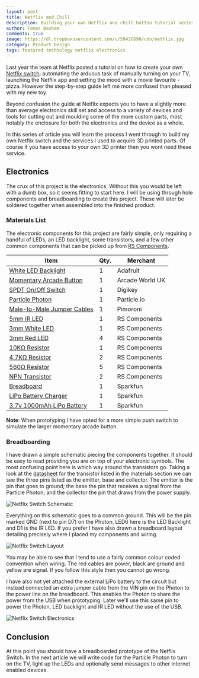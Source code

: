 ```yaml
---
layout: post
title: Netflix and Chill
description: Building your own Netflix and chill button tutorial series starting with the electronics.
author: Tomas Basham
comments: true
image: https://dl.dropboxusercontent.com/u/59426690/cdn/netflix.jpg
category: Product Design
tags: featured technology netflix electronics
---
```

Last year the team at Netflix posted a tutorial on how to create your own [Netflix switch](http://makeit.netflix.com/the-switch); automating the arduous task of manually turning on your TV, launching the Netflix app and setting the mood with a movie favourite - pizza. However the step-by-step guide left me more confused than pleased with my new toy.

Beyond confusion the guide at Netflix expects you to have a slightly more than average electronics skill set and access to a variety of devices and tools for cutting out and moulding some of the more custom parts, most notably the enclosure for both the electronics and the device as a whole.

In this series of article you will learn the process I went through to build my own Netflix switch and the services I used to acquire 3D printed parts. Of course if you have access to your own 3D printer then you wont need these service.

## Electronics

The crux of this project is the electronics. Without this you would be left with a dumb box, so it seems fitting to start here. I will be using through hole components and breadboarding to create this project. These will later be soldered together when assembled into the finished product.

### Materials List

The electronic components for this project are fairly simple, only requiring a handful of LEDs, an LED backlight, some transistors, and a few other common components that can be picked up from [RS Components](http://uk.rs-online.com/web/).

| Item                                                                                    | Qty. | Merchant        |
|-----------------------------------------------------------------------------------------|------|-----------------|
| [White LED Backlight](https://www.adafruit.com/products/1622)                           | 1    | Adafruit        |
| [Momentary Arcade Button](http://www.arcadeworlduk.com/products/Chrome-Ultralux-Illuminated-Arcade-Button.html) | 1    | Arcade World UK |
| [SPDT On/Off Switch](http://www.digikey.com/product-detail/en/EG1201A/EG1902-ND/101723) | 1    | Digikey         |
| [Particle Photon](https://store.particle.io/)                                           | 1    | Particle.io     |
| [Male-to-Male Jumper Cables](https://shop.pimoroni.com/products/jumper-jerky)           | 1    | Pimoroni        |
| [5mm IR LED](http://uk.rs-online.com/web/p/ir-leds/6997635/)                            | 1    | RS Components   |
| [3mm White LED](http://uk.rs-online.com/web/p/visible-leds/8184452/)                    | 1    | RS Components   |
| [3mm Red LED](http://uk.rs-online.com/web/p/visible-leds/7734053/)                      | 4    | RS Components   |
| [10KΩ Resistor](http://uk.rs-online.com/web/p/through-hole-fixed-resistors/0148736/)    | 1    | RS Components   |
| [4.7KΩ Resistor](http://uk.rs-online.com/web/p/through-hole-fixed-resistors/0148663/)   | 2    | RS Components   |
| [560Ω Resistor](http://uk.rs-online.com/web/p/through-hole-fixed-resistors/0148449/)    | 5    | RS Components   |
| [NPN Transistor](http://uk.rs-online.com/web/p/bipolar-transistors/7390385/)            | 2    | RS Components   |
| [Breadboard](https://www.sparkfun.com/products/12002)                                   | 1    | Sparkfun        |
| [LiPo Battery Charger](https://www.sparkfun.com/products/10217)                         | 1    | Sparkfun        |
| [3.7v 1000mAh LiPo Battery](https://www.sparkfun.com/products/339)                      | 1    | Sparkfun        |

**Note**: When prototyping I have opted for a more simple push switch to simulate the larger momentary arcade button.

### Breadboarding

I have drawn a simple schematic piecing the components together. It should be easy to read providing you are on top of your electronic symbols. The most confusing point here is which way around the transistors go. Taking a look at the [datasheet](http://docs-europe.electrocomponents.com/webdocs/13d1/0900766b813d19a8.pdf) for the transistor listed in the materials section we can see the three pins listed as the emitter, base and collector. The emitter is the pin that goes to ground; the base the pin that receives a signal from the Particle Photon; and the collector the pin that draws from the power supply.

![Netflix Switch Schematic](https://dl.dropboxusercontent.com/u/59426690/cdn/netflix-switch-schematic.png)

Everything on this schematic goes to a common ground. This will be the pin marked GND (next to pin D7) on the Photon. LED6 here is the LED Backlight and D1 is the IR LED. If you prefer I have also drawn a breadboard layout detailing precisely where I placed my components and wiring.

![Netflix Switch Layout](https://dl.dropboxusercontent.com/u/59426690/cdn/netflix-switch-layout.png)

You may be able to see that I tend to use a fairly common colour coded convention when wiring. The red cables are power, black are ground and yellow are signal. If you follow this style then you cannot go wrong.

I have also not yet attached the external LiPo battery to the circuit but instead connected an extra jumper cable from the VIN pin on the Photon to the power line on the breadboard. This enables the Photon to share the power from the USB when prototyping. Later we'll use this same pin to power the Photon, LED backlight and IR LED without the use of the USB.

![Netflix Switch Electronics](https://dl.dropboxusercontent.com/u/59426690/cdn/netflix-switch-electronics.jpg)

## Conclusion

At this point you should have a breadboarded prototype of the Netflix Switch. In the next article we will write code for the Particle Photon to turn on the TV, light up the LEDs and optionally send messages to other internet enabled devices.
